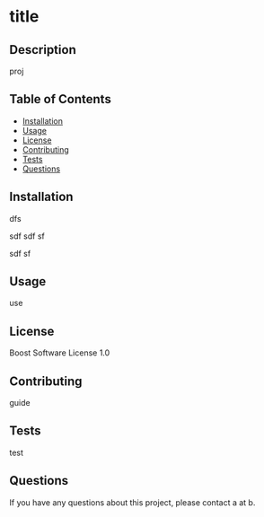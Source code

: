 # title

## Description
proj

## Table of Contents
* [Installation](#installation)
* [Usage](#usage)
* [License](#license)
* [Contributing](#contributing)
* [Tests](#tests)
* [Questions](#questions)

## Installation
dfs

sdf
sdf
sf


sdf
sf


## Usage
use

## License
Boost Software License 1.0

## Contributing
guide

## Tests
test

## Questions
If you have any questions about this project, please contact a at b.

